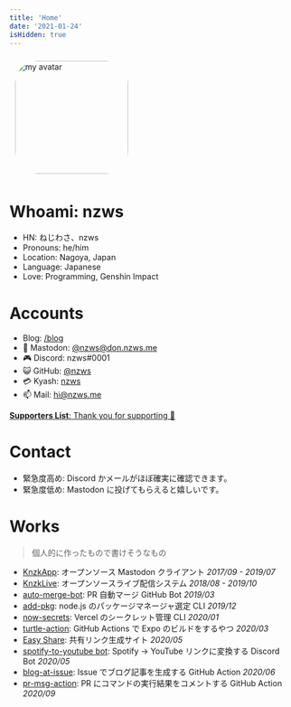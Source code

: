 ```yaml
---
title: 'Home'
date: '2021-01-24'
isHidden: true
---
```


<style>
  .avatar {
    padding: 10px;
  }

  .avatar img {
    border-radius: 20%;
    padding: 0 !important;
  }
</style>

<div class="avatar">
<img src="https://github.com/nzws.png" alt="my avatar" width="200" height="200" />
</div>

# Whoami: nzws

- HN: ねじわさ、nzws
- Pronouns: he/him
- Location: Nagoya, Japan
- Language: Japanese
- Love: Programming, Genshin Impact

# Accounts

- Blog: [/blog](/blog)
- 🐘 Mastodon: <a rel="me" href="https://don.nzws.me/@nzws">@nzws@don.nzws.me</a>
- 🎮 Discord: nzws#0001
- 😺 GitHub: [@nzws](https://github.com/nzws)
- 💳 Kyash: [nzws](https://kyash.now.sh/?id=nzws&link=3407272513115463336)
- 📫 Mail: [hi@nzws.me](mailto:hi@nzws.me)

[**Supporters List**: Thank you for supporting 🙇](/blog/supporters)

# Contact

- 緊急度高め: Discord かメールがほぼ確実に確認できます。
- 緊急度低め: Mastodon に投げてもらえると嬉しいです。

# Works

> 個人的に作ったもので書けそうなもの

- [KnzkApp](https://github.com/nzws/KnzkApp): オープンソース Mastodon クライアント _2017/09 - 2019/07_
- [KnzkLive](https://github.com/nzws/KnzkLive): オープンソースライブ配信システム _2018/08 - 2019/10_
- [auto-merge-bot](https://github.com/apps/auto-merge-bot): PR 自動マージ GitHub Bot _2019/03_
- [add-pkg](https://add-pkg.dotplants.net/): node.js のパッケージマネージャ選定 CLI _2019/12_
- [now-secrets](https://github.com/dotplants/now-secrets): Vercel のシークレット管理 CLI _2020/01_
- [turtle-action](https://github.com/nzws/turtle-action): GitHub Actions で Expo のビルドをするやつ _2020/03_
- [Easy Share](https://easy-share.now.sh/): 共有リンク生成サイト _2020/05_
- [spotify-to-youtube bot](https://github.com/nzws/spotify-to-youtube-bot): Spotify → YouTube リンクに変換する Discord Bot _2020/05_
- [blog-at-issue](https://github.com/nzws/blog-at-issue-action): Issue でブログ記事を生成する GitHub Action _2020/06_
- [pr-msg-action](https://github.com/nzws/pr-msg-action): PR にコマンドの実行結果をコメントする GitHub Action _2020/09_
